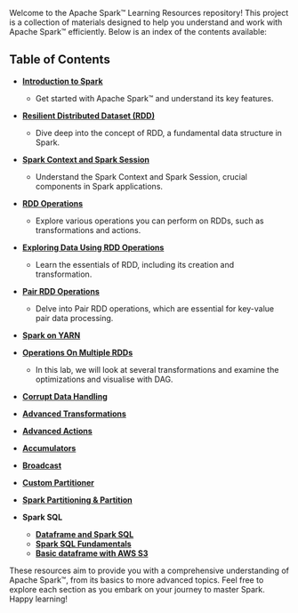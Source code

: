 Welcome to the Apache Spark™ Learning Resources repository! This project is a collection of materials designed to help you understand and work with Apache Spark™ efficiently. Below is an index of the contents available:

## Table of Contents

-  [**Introduction to Spark**](./Introduction-to-Apache-Spark)
    
    -   Get started with Apache Spark™ and understand its key features.

-  [**Resilient Distributed Dataset (RDD)**](./Resilient-Distributed-Datasets-(RDD)-%E2%80%90-Introduction)
    
    -   Dive deep into the concept of RDD, a fundamental data structure in Spark.
-  [**Spark Context and Spark Session**](./Spark-Context-and-Spark-Session)
    
    -   Understand the Spark Context and Spark Session, crucial components in Spark applications.
-  [**RDD Operations**](./RDD-Operations)
    
    -   Explore various operations you can perform on RDDs, such as transformations and actions.

-  [**Exploring Data Using RDD Operations**](./Exploring-Data-Using-RDD-Operations)
    
    -   Learn the essentials of RDD, including its creation and transformation.

-  [**Pair RDD Operations**](./PairRDD-Creation-and-Manipulation)
    
    -   Delve into Pair RDD operations, which are essential for key-value pair data processing.

- [**Spark on YARN**](./Spark-on-YARN)
- [**Operations On Multiple RDDs**](./Operations-On-Multiple-RDDs)
    -   In this lab, we will look at several transformations and examine the optimizations
and visualise with DAG.

- [**Corrupt Data Handling**](./Corrupt-Data-Handling)

- [**Advanced Transformations**](./Advanced-Transformations)

- [**Advanced Actions**](./Advanced-Actions)

- [**Accumulators**](./Accumulators)

- [**Broadcast**](./Broadcast)

- [**Custom Partitioner**](./Custom-Partitioner)

- [**Spark Partitioning & Partition**](./Spark-Partitioning-&-Partition)

- **Spark SQL**
  - [**Dataframe and Spark SQL**](./Dataframe-and-Spark-SQL)
  - [**Spark SQL Fundamentals**](./Spark-SQL-Fundamentals)
  - [**Basic dataframe with AWS S3**](./Basic-dataframe-with-AWS-S3)


These resources aim to provide you with a comprehensive understanding of Apache Spark™, from its basics to more advanced topics. Feel free to explore each section as you embark on your journey to master Spark. Happy learning!